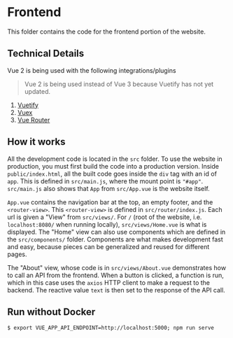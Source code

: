 # Frontend

This folder contains the code for the frontend portion of the website.

## Technical Details
Vue 2 is being used with the following integrations/plugins

> Vue 2 is being used instead of Vue 3 because Vuetify has not yet updated.

1. [Vuetify](https://vuetifyjs.com/en/)
2. [Vuex](https://vuex.vuejs.org/)
3. [Vue Router](https://router.vuejs.org/)

## How it works

All the development code is located in the `src` folder. To use the website in production, you must first build the code into a production version. Inside `public/index.html`, all the built code goes inside the `div` tag with an id of `app`. This is defined in `src/main.js`, where the mount point is `"#app"`. `src/main.js` also shows that `App` from `src/App.vue` is the website itself.

`App.vue` contains the navigation bar at the top, an empty footer, and the `<router-view>`. This `<router-view>` is defined in `src/router/index.js`. Each url is given a "View" from `src/views/`. For `/` (root of the website, i.e. `localhost:8080/` when running locally), `src/views/Home.vue` is what is displayed. The "Home" view can also use components which are defined in the `src/components/` folder. Components are what makes development fast and easy, because pieces can be generalized and reused for different pages.

The "About" view, whose code is in `src/views/About.vue` demonstrates how to call an API from the frontend. When a button is clicked, a function is run, which in this case uses the `axios` HTTP client to make a request to the backend. The reactive value `text` is then set to the response of the API call.

## Run without Docker
```
$ export VUE_APP_API_ENDPOINT=http://localhost:5000; npm run serve
```
